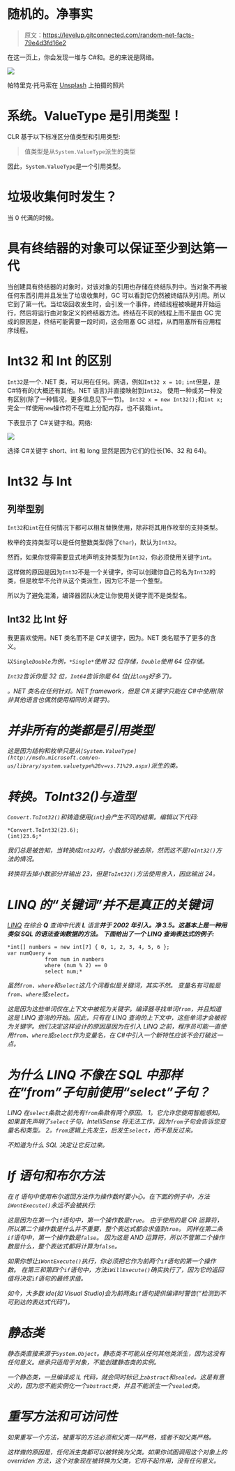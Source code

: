 # 随机的。净事实

> 原文：<https://levelup.gitconnected.com/random-net-facts-79e4d3fd16e2>

在这一页上，你会发现一堆与 C#和。总的来说是网络。

![](img/35247c024544a485b89ee843b91d0d7c.png)

帕特里克·托马索在 [Unsplash](https://unsplash.com?utm_source=medium&utm_medium=referral) 上拍摄的照片

# 系统。ValueType 是引用类型！

CLR 基于以下标准区分值类型和引用类型:

> 值类型是从`System.ValueType`派生的类型

因此，`System.ValueType`是一个引用类型。

# 垃圾收集何时发生？

当 0 代满的时候。

# 具有终结器的对象可以保证至少到达第一代

当创建具有终结器的对象时，对该对象的引用也存储在终结队列中。当对象不再被任何东西引用并且发生了垃圾收集时，GC 可以看到它仍然被终结队列引用。所以它到了第一代。当垃圾回收发生时，会引发一个事件，终结线程被唤醒并开始运行，然后将运行由对象定义的终结器方法。终结在不同的线程上而不是由 GC 完成的原因是，终结可能需要一段时间，这会阻塞 GC 进程，从而阻塞所有应用程序线程。

# Int32 和 Int 的区别

`Int32`是一个. NET 类，可以用在任何。网语，例如`Int32 x = 10;`
`int`但是，是 C#特有的(大概还有其他。NET 语言)并直接映射到`Int32`。
使用一种或另一种没有区别(除了一种情况，更多信息见下一节)。
`Int32 x = new Int32();`和`int x;`
完全一样使用`new`操作符不在堆上分配内存，也不装箱`int`。

下表显示了 C#关键字和。网络:

![](img/ab5a2e8eff951156b4f764ce2b704c73.png)

选择 C#关键字 short、int 和 long 显然是因为它们的位长(16、32 和 64)。

# Int32 与 Int

## 列举型别

`Int32`和`int`在任何情况下都可以相互替换使用，除非将其用作枚举的支持类型。

枚举的支持类型可以是任何整数类型(除了`Char`)，默认为`Int32`。

然而，如果你觉得需要显式地声明支持类型为`Int32`，你必须使用关键字`int`。

这样做的原因是因为`Int32`不是一个关键字，你可以创建你自己的名为`Int32`的类，但是枚举不允许从这个类派生，因为它不是一个整型。

所以为了避免混淆，编译器团队决定让你使用关键字而不是类型名。

## Int32 比 Int 好

我更喜欢使用。NET 类名而不是 C#关键字，因为。NET 类名赋予了更多的含义。

以`Single`*`Double`为例，`*Single*`使用 32 位存储，`Double`使用 64 位存储。*

*`Int32`告诉你是 32 位，`Int64`告诉你是 64 位(比`long`好多了)。*

*。NET 类名在任何针对。NET framework，但是 C#关键字只能在 C#中使用(除非其他语言也偶然使用相同的关键字)。*

# *并非所有的类都是引用类型*

*这是因为结构和枚举只是从`[System.ValueType](http://msdn.microsoft.com/en-us/library/system.valuetype%28v=vs.71%29.aspx)`派生的类。*

# *转换。ToInt32()与造型*

*`Convert.ToInt32()`和铸造使用(`int`)会产生不同的结果。编辑以下代码:*

```
*Convert.ToInt32(23.6);
(int)23.6;*
```

*我们总是被告知，当转换成`Int32`时，小数部分被去除，然而这不是`ToInt32()`方法的情况。*

*转换将去掉小数部分并输出 23，但是`ToInt32()`方法使用舍入，因此输出 24。*

# *LINQ 的“关键词”并不是真正的关键词*

*[LINQ](http://msdn.microsoft.com/en-us/library/bb397933.aspx) 在综合 **Q** 查询中代表 **L** 语言**并于 2002 年引入。净 3.5。这基本上是一种用类似 SQL 的语法查询数据的方法。
下面给出了一个 LINQ 查询表达式的例子:***

```
*int[] numbers = new int[7] { 0, 1, 2, 3, 4, 5, 6 };
var numQuery =
            from num in numbers
            where (num % 2) == 0
            select num;*
```

*虽然`from`、`where`和`select`这几个词看似是关键词，其实不然。
变量名有可能是`from`、`where`或`select`。*

*这是因为这些单词仅在上下文中被视为关键字。编译器寻找单词`from`，并且知道这是 LINQ 查询的开始。因此，只有在 LINQ 查询的上下文中，这些单词才会被视为关键字。他们决定这样设计的原因是因为在引入 LINQ 之前，程序员可能一直使用`from`、`where`或`select`作为变量名，在 C#中引入一个新特性应该不会打破这一点。*

# *为什么 LINQ 不像在 SQL 中那样在“from”子句前使用“select”子句？*

*LINQ 在`select`条款之前先有`from`条款有两个原因。
1。它允许您使用智能感知。如果首先声明了`select`子句，IntelliSense 将无法工作，因为`from`子句会告诉您变量名和类型。
2。`from`逻辑上先发生，后发生`select`，而不是反过来。*

*不知道为什么 SQL 决定让它反过来。*

# *If 语句和布尔方法*

*在 if 语句中使用布尔返回方法作为操作数时要小心。在下面的例子中，方法`iWontExecute()`永远不会被执行:*

*这是因为在第一个`if`语句中，第一个操作数是`true`。
由于使用的是 OR 运算符，所以第二个操作数是什么并不重要，整个表达式都会求值到`true`。
同样在第二条`if`语句中，第一个操作数是`false`。
因为这是 AND 运算符，所以不管第二个操作数是什么，整个表达式都将计算为`false`。*

*如果你想让`iWontExecute()`执行，你必须把它作为前两个`if`语句的第一个操作数。
在第三和第四个`if`语句中，方法`iWillExecute()`确实执行了，因为它的返回值将决定`if`语句的最终求值。*

*如今，大多数 ide(如 Visual Studio)会为前两条`if`语句提供编译时警告(“检测到不可到达的表达式代码”)。*

# *静态类*

*静态类直接来源于`System.Object`。静态类不可能从任何其他类派生，因为这没有任何意义。继承只适用于对象，不能创建静态类的实例。*

*一个静态类，一旦编译成 IL 代码，就会同时标记上`abstract`和`sealed`。这是有意义的，因为您不能实例化一个`abstract`类，并且不能派生一个`sealed`类。*

# *重写方法和可访问性*

*如果重写一个方法，被重写的方法必须和父类一样严格，或者不如父类严格。*

*这样做的原因是，任何派生类都可以被转换为父类。如果你试图调用这个对象上的 overriden 方法，这个对象现在被转换为父类，它将不起作用，没有任何意义。*